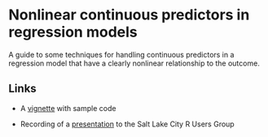 # Nonlinear continuous predictors in regression models

A guide to some techniques for handling continuous predictors in a regression model that have a clearly nonlinear relationship to the outcome.

## Links

- A [vignette](https://kaplanas.github.io/nonlinear-predictors/index.html) with sample code

- Recording of a [presentation](https://www.youtube.com/watch?v=hoA3-Omw0LI) to the Salt Lake City R Users Group
